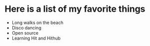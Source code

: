 # Here is a list of my favorite things
- Long walks on the beach
- Disco dancing
- Open source
- Learning Hit and Hithub
